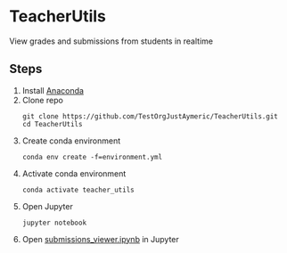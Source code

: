 # TeacherUtils
View grades and submissions from students in realtime
## Steps
1. Install [Anaconda](https://www.anaconda.com/products/individual)
2. Clone repo
    ```
    git clone https://github.com/TestOrgJustAymeric/TeacherUtils.git
    cd TeacherUtils
    ```
3. Create conda environment
    ```
    conda env create -f=environment.yml
    ```
4. Activate conda environment
    ```
    conda activate teacher_utils
    ```
5. Open Jupyter
    ```
   jupyter notebook
   ```
6. Open [submissions_viewer.ipynb](submissions_viewer.ipynb) in Jupyter
